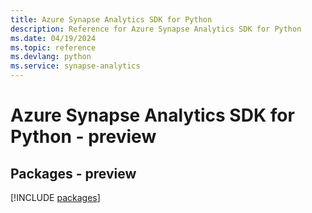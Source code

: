 ```yaml
---
title: Azure Synapse Analytics SDK for Python
description: Reference for Azure Synapse Analytics SDK for Python
ms.date: 04/19/2024
ms.topic: reference
ms.devlang: python
ms.service: synapse-analytics
---
```

# Azure Synapse Analytics SDK for Python - preview
## Packages - preview
[!INCLUDE [packages](synapse-analytics-index.md)]